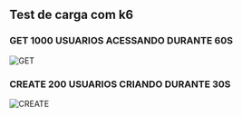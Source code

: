 ## Test de carga com k6

### GET 1000 USUARIOS ACESSANDO DURANTE 60S

![GET](https://cdn.discordapp.com/attachments/1083115321935798314/1196098420885164032/image.png?ex=65b66475&is=65a3ef75&hm=574fa48107fb4d2a6cf1b7295551ccced62d54a6e97d8d4a83617e14e807d728&)

### CREATE 200 USUARIOS CRIANDO DURANTE 30S

![CREATE](https://cdn.discordapp.com/attachments/1083115321935798314/1196098617572868277/image.png?ex=65b664a4&is=65a3efa4&hm=8e413def34c39920bdd05ae0867b85ac1ea48308c3cab252e0f2c4604a1bc19b&)
